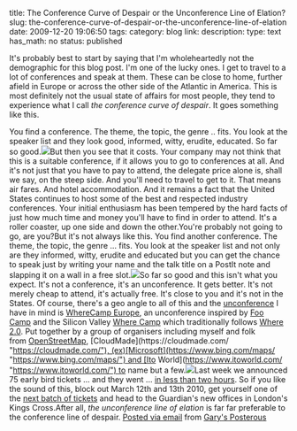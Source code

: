 title: The Conference Curve of Despair or the Unconference Line of Elation?
slug: the-conference-curve-of-despair-or-the-unconference-line-of-elation
date: 2009-12-20 19:06:50
tags: 
category: blog
link: 
description: 
type: text
has_math: no
status: published

It's probably best to start by saying that I'm wholeheartedly not the demographic for this blog post. I'm one of the lucky ones. I get to travel to a lot of conferences and speak at them. These can be close to home, further afield in Europe or across the other side of the Atlantic in America. This is most definitely not the usual state of affairs for most people, they tend to experience what I call *the conference curve of despair*. It goes something like this.

<!-- TEASER_END -->

You find a conference. The theme, the topic, the genre .. fits. You look at the speaker list and they look good, informed, witty, erudite, educated. So far so good.[![](https://farm3.static.flickr.com/2732/4197967790_b46382e717.jpg)](https://www.flickr.com/photos/vicchi/4197967790/ "https://www.flickr.com/photos/vicchi/4197967790/")But then you see that it costs. Your company may not think that this is a suitable conference, if it allows you to go to conferences at all. And it's not just that you have to pay to attend, the delegate price alone is, shall we say, on the steep side. And you'll need to travel to get to it. That means air fares. And hotel accommodation. And it remains a fact that the United States continues to host some of the best and respected industry conferences. Your initial enthusiasm has been tempered by the hard facts of just how much time and money you'll have to find in order to attend. It's a roller coaster, up one side and down the other.You're probably not going to go, are you?But it's not always like this. You find another conference. The theme, the topic, the genre ... fits. You look at the speaker list and not only are they informed, witty, erudite and educated but you can get the chance to speak just by writing your name and the talk title on a PostIt note and slapping it on a wall in a free slot.[![](https://farm4.static.flickr.com/3317/3555433958_8cdf804d8d.jpg)](https://www.flickr.com/photos/vicchi/3555433958/ "https://www.flickr.com/photos/vicchi/3555433958/")So far so good and this isn't what you expect. It's not a conference, it's an unconference. It gets better. It's not merely cheap to attend, it's actually free. It's close to you and it's not in the States. Of course, there's a geo angle to all of this and the [unconference](https://en.wikipedia.org/wiki/Unconference "https://en.wikipedia.org/wiki/Unconference") I have in mind is [WhereCamp Europe](https://wherecamp.eu/ "https://wherecamp.eu/"), an unconference inspired by [Foo Camp](https://en.wikipedia.org/wiki/Foo_Camp "https://en.wikipedia.org/wiki/Foo_Camp") and the Silicon Valley [Where Camp](https://wherecamp.pbworks.com/ "https://wherecamp.pbworks.com/") which traditionally follows [Where 2.0](https://en.oreilly.com/where2009/ "https://en.oreilly.com/where2009/"). Put together by a group of organisers including myself and folk from [OpenStreetMap](https://www.openstreetmap.org/ "https://www.openstreetmap.org/"), [CloudMade](https://cloudmade.com/ "https://cloudmade.com/"), (ex)[Microsoft](https://www.bing.com/maps/ "https://www.bing.com/maps/") and [Ito World](https://www.itoworld.com/ "https://www.itoworld.com/") to name but a few.[![](https://farm5.static.flickr.com/4039/4197215087_2497108b7a.jpg)](https://www.flickr.com/photos/vicchi/4197215087/ "https://www.flickr.com/photos/vicchi/4197215087/")Last week we announced 75 early bird tickets ... and they went ... [in less than two hours](https://wherecamp.eu/blog/2009/12/early-bird-ticket-sell-out-madness/ "https://wherecamp.eu/blog/2009/12/early-bird-ticket-sell-out-madness/"). So if you like the sound of this, block out March 12th and 13th 2010, get yourself one of the [next batch of tickets](https://wherecampeu.eventbrite.com/ "https://wherecampeu.eventbrite.com/") and head to the Guardian's new offices in London's Kings Cross.After all, *the unconference line of elation* is far far preferable to the conference line of despair.  [Posted via email](https://posterous.com "https://posterous.com") from [Gary's Posterous](https://vicchi.posterous.com/the-conference-curve-of-despair-or-the-unconf "https://vicchi.posterous.com/the-conference-curve-of-despair-or-the-unconf") 

 

